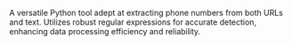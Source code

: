 
A versatile Python tool adept at extracting phone numbers from both URLs and text. Utilizes robust regular expressions for accurate detection, enhancing data processing efficiency and reliability.
